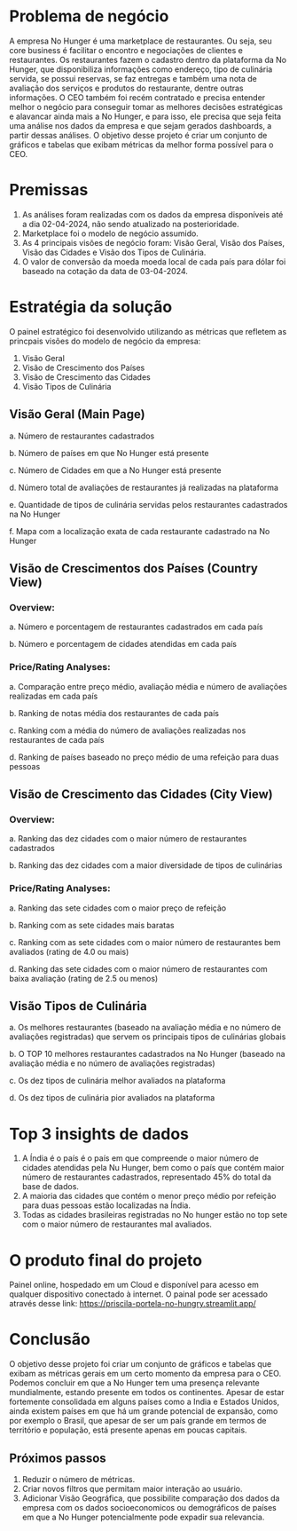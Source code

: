 # Problema de negócio

A empresa No Hunger é uma marketplace de restaurantes. Ou seja, seu core business é facilitar o encontro e negociações de clientes e restaurantes. Os restaurantes fazem o cadastro dentro da plataforma da No Hunger, que disponibiliza informações como endereço, tipo de culinária servida, se possui reservas, se faz entregas e também uma nota de avaliação dos serviços e produtos do restaurante, dentre outras informações.
O CEO também foi recém contratado e precisa entender melhor o negócio para conseguir tomar as melhores decisões estratégicas e alavancar ainda mais a No Hunger, e para isso, ele precisa que seja feita uma análise nos dados da empresa e que sejam gerados dashboards, a partir dessas análises.
O objetivo desse projeto é criar um conjunto de gráficos e tabelas que exibam métricas da melhor forma possível para o CEO.

# Premissas

1.	As análises foram realizadas com os dados da empresa disponíveis até a dia 02-04-2024, não sendo atualizado na posterioridade.
2.	Marketplace foi o modelo de negócio assumido.
3.	As 4 principais visões de negócio foram: Visão Geral, Visão dos Países, Visão das Cidades e Visão dos Tipos de Culinária.
4.	O valor de conversão da moeda moeda local de cada país para dólar foi baseado na cotação da data de 03-04-2024.
   
# Estratégia da solução
O painel estratégico foi desenvolvido utilizando as métricas que refletem as princpais visões do modelo de negócio da empresa:
1.	Visão Geral
2.	Visão de Crescimento dos Países
3.	Visão de Crescimento das Cidades
4.	Visão Tipos de Culinária
   
## Visão Geral (Main Page)
a.	Número de restaurantes cadastrados 

b.	Número de países em que No Hunger está presente

c.	Número de Cidades em que a No Hunger está presente

d.	Número total de avaliações de restaurantes já realizadas na plataforma

e.	Quantidade de tipos de culinária servidas pelos restaurantes cadastrados na No Hunger

f.	Mapa com a localização exata de cada restaurante cadastrado na No Hunger

## Visão de Crescimentos dos Países (Country View)

### Overview:
a.	Número e porcentagem de restaurantes cadastrados em cada país

b.	Número  e porcentagem de cidades atendidas em cada país 

### Price/Rating Analyses:

a.	Comparação entre preço médio, avaliação média e número de avaliações realizadas em cada país

b.	Ranking de notas média dos restaurantes de cada país

c.	Ranking com a média do número de avaliações realizadas nos restaurantes de cada país

d.	Ranking de países baseado no preço médio de uma refeição para duas pessoas

## Visão de Crescimento das Cidades (City View)
### Overview:
a.	Ranking das dez cidades com o maior número de restaurantes cadastrados

b.	Ranking das dez cidades com a maior diversidade de tipos de culinárias 

### Price/Rating Analyses:
a.	Ranking das sete cidades com o maior preço de refeição

b.	Ranking com as sete cidades mais baratas 

c.	Ranking com as sete cidades com o maior número de restaurantes bem avaliados (rating de 4.0 ou mais)

d.	Ranking das sete cidades com o maior número de restaurantes com baixa avaliação (rating de 2.5 ou menos)

## Visão Tipos de Culinária
a.	Os melhores restaurantes (baseado na avaliação média e no número de avaliações registradas) que servem os principais tipos de culinárias globais

b.	O TOP 10 melhores restaurantes cadastrados na No Hunger (baseado na avaliação média e no número de avaliações registradas)

c.	Os dez tipos de culinária melhor avaliados na plataforma

d.	Os dez tipos de culinária pior avaliados na plataforma

# Top 3 insights de dados
1.	A Índia é o país é o país em que compreende o maior número de cidades atendidas pela Nu Hunger, bem como o país que contém maior número de restaurantes cadastrados, representado 45% do total da base de dados. 
2.	A maioria das cidades que contém o menor preço médio por refeição para duas pessoas estão localizadas na Índia.
3.	Todas as cidades brasileiras registradas no No hunger estão no top sete com o maior número de restaurantes mal avaliados.

# O produto final do projeto
Painel online, hospedado em um Cloud e disponível para acesso em qualquer dispositivo conectado à internet.
O painal pode ser acessado através desse link: https://priscila-portela-no-hungry.streamlit.app/

# Conclusão
O objetivo desse projeto foi criar um conjunto de gráficos e tabelas que exibam as métricas gerais em um certo momento da empresa para o CEO.
Podemos concluir em que a No Hunger tem uma presença relevante mundialmente, estando presente em todos os continentes. Apesar de estar fortemente consolidada em alguns países como a India e Estados Unidos, ainda existem países em que há um grande potencial de expansão, como por exemplo o Brasil, que apesar de ser um país grande em termos de território e população, está presente apenas em poucas capitais. 

## Próximos passos
1.	Reduzir o número de métricas.
2.	Criar novos filtros que permitam maior interação ao usuário.
3.	Adicionar Visão Geográfica, que possibilite comparação dos dados da empresa com os dados socioeconomicos ou demográficos de países em que a No Hunger potencialmente pode expadir sua relevancia.
